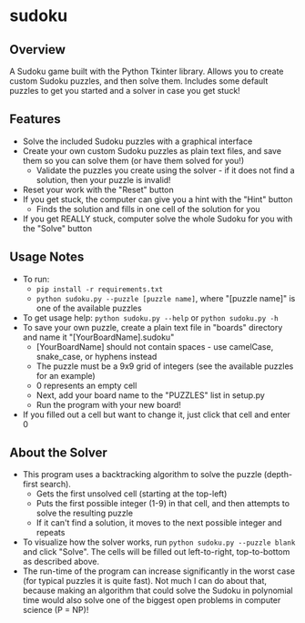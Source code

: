 # sudoku

## Overview

A Sudoku game built with the Python Tkinter library. Allows you to create custom Sudoku puzzles, and then solve them. Includes some default puzzles to get you started and a solver in case you get stuck!

## Features

- Solve the included Sudoku puzzles with a graphical interface
- Create your own custom Sudoku puzzles as plain text files, and save them so you can solve them (or have them solved for you!)
  - Validate the puzzles you create using the solver - if it does not find a solution, then your puzzle is invalid!
- Reset your work with the "Reset" button
- If you get stuck, the computer can give you a hint with the "Hint" button
  - Finds the solution and fills in one cell of the solution for you
- If you get REALLY stuck, computer solve the whole Sudoku for you with the "Solve" button

## Usage Notes

- To run: 
  - `pip install -r requirements.txt`
  - `python sudoku.py --puzzle [puzzle name]`, where "[puzzle name]" is one of the available puzzles
- To get usage help: `python sudoku.py --help` or `python sudoku.py -h`
- To save your own puzzle, create a plain text file in "boards" directory and name it "[YourBoardName].sudoku"
  - [YourBoardName] should not contain spaces - use camelCase, snake_case, or hyphens instead
  - The puzzle must be a 9x9 grid of integers (see the available puzzles for an example)
  - 0 represents an empty cell
  - Next, add your board name to the "PUZZLES" list in setup.py
  - Run the program with your new board!
- If you filled out a cell but want to change it, just click that cell and enter 0

## About the Solver

- This program uses a backtracking algorithm to solve the puzzle (depth-first search).
  - Gets the first unsolved cell (starting at the top-left)
  - Puts the first possible integer (1-9) in that cell, and then attempts to solve the resulting puzzle
  - If it can't find a solution, it moves to the next possible integer and repeats
- To visualize how the solver works, run `python sudoku.py --puzzle blank` and click "Solve". The cells will be filled out left-to-right, top-to-bottom as described above.
- The run-time of the program can increase significantly in the worst case (for typical puzzles it is quite fast). Not much I can do about that, because making an algorithm that could solve the Sudoku in polynomial time would also solve one of the biggest open problems in computer science (P = NP)!

